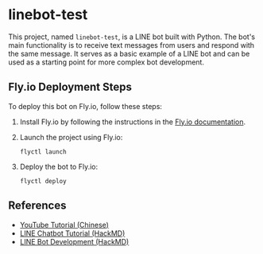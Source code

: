 # linebot-test
This project, named `linebot-test`, is a LINE bot built with Python. The bot's main functionality is to receive text messages from users and respond with the same message. It serves as a basic example of a LINE bot and can be used as a starting point for more complex bot development.

## Fly.io Deployment Steps

To deploy this bot on Fly.io, follow these steps:

1. Install Fly.io by following the instructions in the [Fly.io documentation](https://fly.io/docs/hands-on/install-flyctl/).

2. Launch the project using Fly.io:

   ```shell
   flyctl launch

3. Deploy the bot to Fly.io:

   ```shell
   flyctl deploy

## References

- [YouTube Tutorial (Chinese)](https://www.youtube.com/watch?v=uqkJmsb8UIY)
- [LINE Chatbot Tutorial (HackMD)](https://hackmd.io/@littlehsun/linechatbot)
- [LINE Bot Development (HackMD)](https://hackmd.io/@littlehsun/r1RK0QDwj)
